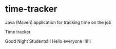 # time-tracker
Java (Maven) application for tracking time on the job

Time tracker

Good Night Students!!!
Hello everyone !!!!!!
